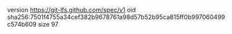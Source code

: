 version https://git-lfs.github.com/spec/v1
oid sha256:7501f4755a34cef382b9678761a98d57b52b95ca815ff0b997060499c574b609
size 97
